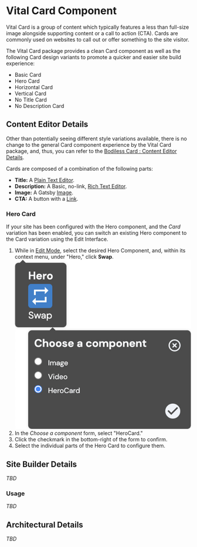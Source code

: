 # Vital Card Component

Vital Card is a group of content which typically features a less than full-size image alongside
supporting content or a call to action (CTA). Cards are commonly used on websites to call out or
offer something to the site visitor.

The Vital Card package provides a clean Card component as well as the following Card design variants
to promote a quicker and easier site build experience:

- Basic Card
- Hero Card
- Horizontal Card
- Vertical Card
- No Title Card
- No Description Card

## Content Editor Details

Other than potentially seeing different style variations available, there is no change to the
general Card component experience by the Vital Card package, and, thus, you can refer to the
[Bodiless Card : Content Editor Details](/Components/Card#content-editor-details).

Cards are composed of a combination of the following parts:

- **Title:** A [Plain Text Editor](../VitalEditors/PlainEditor).
- **Description:** A Basic, no-link, [Rich Text Editor](../VitalEditors/RTE_Editor).
- **Image:** A Gatsby [Image](../VitalImage/).
- **CTA:** A button with a [Link](../VitalLink).

### Hero Card

If your site has been configured with the Hero component, and the _Card_ variation has been enabled,
you can switch an existing Hero component to the Card variation using the Edit Interface.

01. While in [Edit Mode](/ContenteditorUserGuide/#edit-mode), select the desired Hero Component,
    and, within its context menu, under "Hero," click **Swap**.  
    ![Hero Swap Hero Card](./assets/HeroSwapHeroCard.jpg ':size=292')
01. In the _Choose a component_ form, select "HeroCard."
01. Click the checkmark in the bottom-right of the form to confirm.
01. Select the individual parts of the Hero Card to configure them.

## Site Builder Details

_TBD_

### Usage

_TBD_

## Architectural Details

_TBD_
